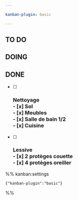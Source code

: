 ```yaml
---

kanban-plugin: basic

---
```


## TO DO



## DOING



## DONE

- [ ] ### Nettoyage<br>- [x] Sol<br>- [x] Meubles<br>- [x] Salle de bain 1/2<br>- [x] Cuisine
- [ ] ### Lessive<br>- [x] 2 protèges couette<br>- [x] 4 protèges oreiller




%% kanban:settings
```
{"kanban-plugin":"basic"}
```
%%
